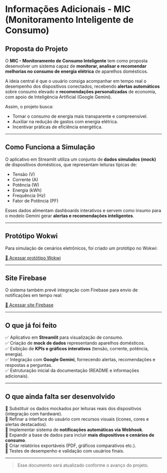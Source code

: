 # Informações Adicionais - MIC (Monitoramento Inteligente de Consumo)

## Proposta do Projeto

O **MIC - Monitoramento de Consumo Inteligente** tem como proposta desenvolver um sistema capaz de **monitorar, analisar e recomendar melhorias no consumo de energia elétrica** de aparelhos domésticos.  

A ideia central é que o usuário consiga acompanhar em tempo real o desempenho dos dispositivos conectados, recebendo **alertas automáticos** sobre consumo elevado e **recomendações personalizadas** de economia, com apoio de Inteligência Artificial (Google Gemini).  

Assim, o projeto busca:
- Tornar o consumo de energia mais transparente e compreensível.  
- Auxiliar na redução de gastos com energia elétrica.  
- Incentivar práticas de eficiência energética.  

---

## Como Funciona a Simulação

O aplicativo em Streamlit utiliza um conjunto de **dados simulados (mock)** de dispositivos domésticos, que representam leituras típicas de:

- Tensão (V)  
- Corrente (A)  
- Potência (W)  
- Energia (kWh)  
- Frequência (Hz)  
- Fator de Potência (PF)  

Esses dados alimentam dashboards interativos e servem como insumo para o modelo Gemini gerar **alertas e recomendações inteligentes**.

---

## Protótipo Wokwi

Para simulação de cenários eletrônicos, foi criado um protótipo no Wokwi:  

[🔗 Acessar protótipo Wokwi](https://wokwi.com/projects/439836639430771713)

---

## Site Firebase

O sistema também prevê integração com Firebase para envio de notificações em tempo real:  

[🔗 Acessar site Firebase](https://wokwi.com/projects/442107050312564737)

---

## O que já foi feito

✅ Aplicativo em **Streamlit** para visualização de consumo.  
✅ Criação de **mock de dados** representando aparelhos domésticos.  
✅ Exibição de **KPIs e gráficos interativos** (tensão, corrente, potência, energia).  
✅ Integração com **Google Gemini**, fornecendo alertas, recomendações e respostas a perguntas.  
✅ Estruturação inicial da documentação (README e informações adicionais).  

---

## O que ainda falta ser desenvolvido

🔲 Substituir os dados mockados por leituras reais dos dispositivos (integração com hardware).  
🔲 Refinar a interface do usuário com recursos visuais (ícones, cores e alertas destacados).  
🔲 Implementar sistema de **notificações automáticas via Webhook**.  
🔲 Expandir a base de dados para incluir **mais dispositivos e cenários de consumo**.  
🔲 Criar relatórios exportáveis (PDF, gráficos comparativos etc.).  
🔲 Testes de desempenho e validação com usuários finais.  

---

> Esse documento será atualizado conforme o avanço do projeto.
